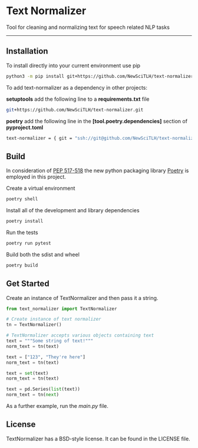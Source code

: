 # Text Normalizer

Tool for cleaning and normalizing text for speech related NLP tasks

---

## Installation

To install directly into your current environment use pip

```bash
python3 -m pip install git+https://github.com/NewSciTLH/text-normalizer.git
```

To add text-normalizer as a dependency in other projects:

**setuptools**
add the following line to a __requirements.txt__ file
```bash
git+https://github.com/NewSciTLH/text-normalizer.git
```

**poetry**
add the following line in the __[tool.poetry.dependencies]__ section of __pyproject.toml__
```bash
text-normalizer = { git = "ssh://git@github.com/NewSciTLH/text-normalizer.git", branch = "prod" }
```

## Build

In consideration of [PEP
517-518](https://snarky.ca/what-the-heck-is-pyproject-toml/) the new python
packaging library [Poetry](https://python-poetry.org/) is employed in this
project.

Create a virtual environment
```bash
poetry shell
```

Install all of the development and library dependencies
```bash
poetry install
```

Run the tests
```bash
poetry run pytest
```

Build both the sdist and wheel
```bash
poetry build
```

## Get Started

Create an instance of TextNormalizer and then pass it a string.

```python
from text_normalizer import TextNormalizer

# Create instance of text normalizer
tn = TextNormalizer()

# TextNormalizer accepts various objects containing text
text = """Some string of text!"""
norm_text = tn(text)

text = ["123", "They're here"]
norm_text = tn(text)

text = set(text)
norm_text = tn(text)

text = pd.Series(list(text))
norm_text = tn(next)
```

As a further example, run the _main.py_ file.

## License

TextNormalizer has a BSD-style license. It can be found in the LICENSE file.
